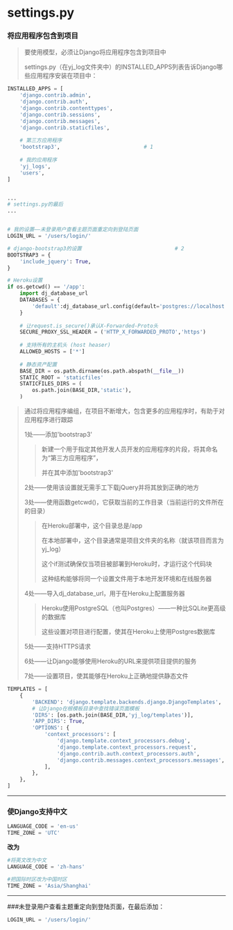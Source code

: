 # settings.py

### 将应用程序包含到项目

> 要使用模型，必须让Django将应用程序包含到项目中
>
> settings.py（在yj_log文件夹中）的INSTALLED_APPS列表告诉Django哪些应用程序安装在项目中：

```python
INSTALLED_APPS = [
    'django.contrib.admin',
    'django.contrib.auth',
    'django.contrib.contenttypes',
    'django.contrib.sessions',
    'django.contrib.messages',
    'django.contrib.staticfiles',
    
    # 第三方应用程序
	'bootstrap3',							# 1
    
    # 我的应用程序
    'yj_logs',
    'users',
]


...
# settings.py的最后
...


# 我的设置——未登录用户查看主题页面重定向到登陆页面
LOGIN_URL = '/users/login/'

# django-bootstrap3的设置								# 2
BOOTSTRAP3 = {
    'include_jquery': True,
}

# Heroku设置
if os.getcwd() == '/app':														# 3
    import dj_database_url														# 4
    DATABASES = {
        'default':dj_database_url.config(default='postgres://localhost')
    }
    
    # 让request.is_secure()承认X-Forwarded-Proto头
    SECURE_PROXY_SSL_HEADER = ('HTTP_X_FORWARDED_PROTO','https')				# 5
    
    # 支持所有的主机头 (host heaser)
    ALLOWED_HOSTS = ['*']														# 6
    
    # 静态资产配置
    BASE_DIR = os.path.dirname(os.path.abspath(__file__))						# 7
    STATIC_ROOT = 'staticfiles'
    STATICFILES_DIRS = (
        os.path.join(BASE_DIR,'static'),
    )
```

> 通过将应用程序编组，在项目不断增大，包含更多的应用程序时，有助于对应用程序进行跟踪
>
> 1处——添加'bootstrap3'
>
> > 新建一个用于指定其他开发人员开发的应用程序的片段，将其命名为“第三方应用程序”，
> >
> > 并在其中添加'bootstrap3'
>
> 2处——使用该设置就无需手工下载jQuery并将其放到正确的地方
>
> 3处——使用函数getcwd()，它获取当前的工作目录（当前运行的文件所在的目录）
>
> > 在Heroku部署中，这个目录总是/app
> >
> > 在本地部署中，这个目录通常是项目文件夹的名称（就该项目而言为yj_log）
> >
> > 这个if测试确保仅当项目被部署到Heroku时，才运行这个代码块
> >
> > 这种结构能够将同一个设置文件用于本地开发环境和在线服务器
>
> 4处——导入dj_database_url，用于在Heroku上配置服务器
>
> > Heroku使用PostgreSQL（也叫Postgres）——一种比SQLite更高级的数据库
> >
> > 这些设置对项目进行配置，使其在Heroku上使用Postgres数据库
>
> 5处——支持HTTPS请求
>
> 6处——让Django能够使用Heroku的URL来提供项目提供的服务
>
> 7处——设置项目，使其能够在Heroku上正确地提供静态文件

```python
TEMPLATES = [
    {
        'BACKEND': 'django.template.backends.django.DjangoTemplates',
        # 让Django在根模板目录中查找错误页面模板
        'DIRS': [os.path.join(BASE_DIR,'yj_log/templates')],		
        'APP_DIRS': True,
        'OPTIONS': {
            'context_processors': [
                'django.template.context_processors.debug',
                'django.template.context_processors.request',
                'django.contrib.auth.context_processors.auth',
                'django.contrib.messages.context_processors.messages',
            ],
        },
    },
]
```



---

### 使Django支持中文

```python
LANGUAGE_CODE = 'en-us'
TIME_ZONE = 'UTC'
```

**改为**

```python
#将英文改为中文
LANGUAGE_CODE = 'zh-hans'

#把国际时区改为中国时区
TIME_ZONE = 'Asia/Shanghai'
```

---

###未登录用户查看主题重定向到登陆页面，在最后添加：

```python
LOGIN_URL = '/users/login/'
```

